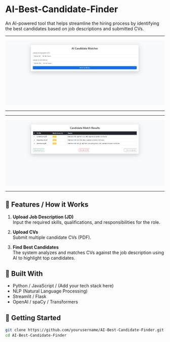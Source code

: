# AI-Best-Candidate-Finder

An AI-powered tool that helps streamline the hiring process by identifying the best candidates based on job descriptions and submitted CVs.

---

![App Screenshot](assets/Screenshot1.png)

---

---

![App Screenshot](assets/Screenshot2.png)

---


## 🚀 Features / How it Works

1. **Upload Job Description (JD)**  
   Input the required skills, qualifications, and responsibilities for the role.

2. **Upload CVs**  
   Submit multiple candidate CVs (PDF).

3. **Find Best Candidates**  
   The system analyzes and matches CVs against the job description using AI to highlight top candidates.

## 🧠 Built With

- Python / JavaScript / (Add your tech stack here)
- NLP (Natural Language Processing)
- Streamlit / Flask 
- OpenAI / spaCy / Transformers 

## 📁 Getting Started

```bash
git clone https://github.com/yourusername/AI-Best-Candidate-Finder.git
cd AI-Best-Candidate-Finder
